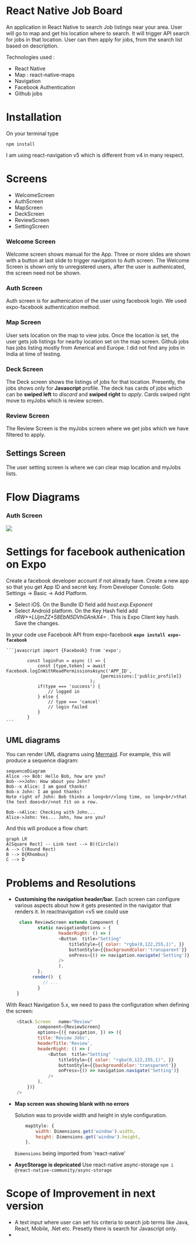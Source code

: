 # React Native Job Board

An application in React Native to search Job listings near your area. User will go to map and get his location where to search. It will trigger API search for jobs in that location. User can then apply for jobs, from the search list based on description.

Technologies used : 

 - React Native
 - Map : react-native-maps
 - Navigation
 - Facebook Authentication
 - Github jobs		

# Installation
On your terminal type

    npm install

I am using react-navigation v5 which is different from v4 in many respect.

# Screens
 - WelcomeScreen
 - AuthScreen
 - MapScreen
 - DeckScreen
 - ReviewScreen
 - SettingScreen

### Welcome Screen

Welcome screen shows manual for the App. Three or more slides are shown with a button at last slide to trigger navigation to Auth screen. The Welcome Screen is shown only to unregistered users, after the user is authenicated, the screen need not be shown.

### Auth Screen
Auth screen is for authenication of the user using facebook login. We used expo-facebook authentication method.

### Map Screen
User sets location on the map to view jobs. Once the location is set, the user gets job listings for nearby location set on the map screen. Github jobs has jobs listing mostly from Americal and Europe. I did not find any jobs in India at time of testing.

### Deck Screen
The Deck screen shows the listings of jobs for that location. Presently, the jobs shows only for **Javascript** profile. The deck has cards of jobs which can be **swiped left** to *discard* and **swiped right** to *apply*. Cards swiped right move to myJobs which is review screen.

### Review Screen
The Review Screen is the myJobs screen where we get jobs which we have filtered to apply. 

## Settings Screen
The user setting screen is where we can clear map location and myJobs lists. 

# Flow Diagrams
### Auth Screen
[![](https://mermaid.ink/img/eyJjb2RlIjoiZ3JhcGggVERcblx0QVtBdXRoIFNjcmVlbl0gLS0-fEluaXRpYXRlIEZiIGxvZ2lufCBCe0lzIEF1dGhlbnRpY2F0ZWR9XG5cdEIgLS0-fFllc3wgQ1tTZW5kIHRvIE1hcFNjcmVlbl1cblx0QiAtLT58Tm98IERbQXR0ZW1wdCB0byBsb2dpbiB3aXRoIEZhY2Vib29rXVxuXHREIC0tPiBFW0dldCBUb2tlbl1cblx0RSAtLT58U2F2ZSBUb2tlbiBmb3IgZnV0dXJlfCBDXG5cdFx0XHRcdFx0IiwibWVybWFpZCI6eyJ0aGVtZSI6ImRlZmF1bHQifSwidXBkYXRlRWRpdG9yIjpmYWxzZX0)](https://mermaid-js.github.io/mermaid-live-editor/#/edit/eyJjb2RlIjoiZ3JhcGggVERcblx0QVtBdXRoIFNjcmVlbl0gLS0-fEluaXRpYXRlIEZiIGxvZ2lufCBCe0lzIEF1dGhlbnRpY2F0ZWR9XG5cdEIgLS0-fFllc3wgQ1tTZW5kIHRvIE1hcFNjcmVlbl1cblx0QiAtLT58Tm98IERbQXR0ZW1wdCB0byBsb2dpbiB3aXRoIEZhY2Vib29rXVxuXHREIC0tPiBFW0dldCBUb2tlbl1cblx0RSAtLT58U2F2ZSBUb2tlbiBmb3IgZnV0dXJlfCBDXG5cdFx0XHRcdFx0IiwibWVybWFpZCI6eyJ0aGVtZSI6ImRlZmF1bHQifSwidXBkYXRlRWRpdG9yIjpmYWxzZX0)


# Settings for facebook authenication on Expo
Create a facebook developer account if not already have. Create a new app so that you get App ID and secret key.
From Developer Console: Goto Settings -> Basic -> Add Platform.
- Select iOS. On the Bundle ID field add *host.exp.Exponent* 
- Select Android platform. On the Key Hash field add *rRW++LUjmZZ+58EbN5DVhGAnkX4=*  . This is Expo Client key hash.
Save the changes.

In your code 
use Facebook API from expo-facebook  **```expo install expo-facebook```**
    
    ```javascript import {Facebook} from 'expo';

            const loginFun = async () => {
                const [type,token] = await Facebook.logInWithReadPermissionsAsync('APP_ID',
                                        {permissions:['public_profile]}
                                    );
                if(type === 'success') {
                    // logged in
                } else {
                    // type === 'cancel'
                    // login failed
                }
            }
    ```

## UML diagrams

You can render UML diagrams using [Mermaid](https://mermaidjs.github.io/). For example, this will produce a sequence diagram:

```mermaid
sequenceDiagram
Alice ->> Bob: Hello Bob, how are you?
Bob-->>John: How about you John?
Bob--x Alice: I am good thanks!
Bob-x John: I am good thanks!
Note right of John: Bob thinks a long<br/>long time, so long<br/>that the text does<br/>not fit on a row.

Bob-->Alice: Checking with John...
Alice->John: Yes... John, how are you? 
```

And this will produce a flow chart:

```mermaid
graph LR
A[Square Rect] -- Link text --> B((Circle))
A --> C(Round Rect)
B --> D{Rhombus}
C --> D
```

# Problems and Resolutions 
 - **Customising the navigation header/bar.** Each screen can configure various aspects about how it gets presented in the navigator that renders it.
 In reactnavigation <v5 we could use 
```javascript
	 class ReviewScreen extends Component {
            static navigationOptions = {
                    headerRight: () => (
                    <Button  title="Setting"
                        titleStyle={{ color: "rgba(0,122,255,1)", }}
                        buttonStyle={{backgroundColor:'transparent'}}
                        onPress={() => navigation.navigate('Setting')}
                    />
                    ),
		    };
		  render()  {
			  // ...
			}
	}
```
 With React Navigation 5.x, we need to pass the configuration when defining the screen:

```javascript
	<Stack.Screen   name="Review"
            component={ReviewScreen}
            options={({ navigation, }) => ({
            title:'Review Jobs',
            headerTitle:'Review',
            headerRight: () => (
                <Button  title="Setting"
                    titleStyle={{ color: "rgba(0,122,255,1)", }}
                    buttonStyle={{backgroundColor:'transparent'}}
                    onPress={() => navigation.navigate('Setting')}
                />
            ),
        })}
	/>
```

- **Map screen was showing blank with no errors**
    
    Solution was to provide width and height in style configuration.

    ```javascript
        mapStyle: {
            width: Dimensions.get('window').width,
            height: Dimensions.get('window').height,
        },
    ```    
    ```Dimensions``` being imported from 'react-native'

- **AsycStorage is depricated**
   Use react-native async-storage
   ```npm i @react-native-community/async-storage```
   

# Scope of Improvement in next version
- A text input where user can set his criteria to search job terms like Java, React, Mobile, .Net etc. Presetly there is search for Javascript only.
- 
